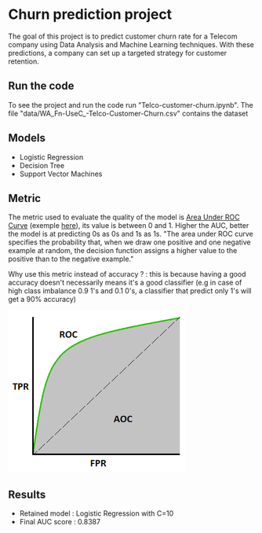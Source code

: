 # Churn prediction project

The goal of this project is to predict customer churn rate for a Telecom company using Data Analysis and Machine Learning techniques. With these predictions, a company can set up a targeted strategy for customer retention.

## Run the code
To see the project and run the code run "Telco-customer-churn.ipynb".
The file "data/WA_Fn-UseC_-Telco-Customer-Churn.csv" contains the dataset
## Models
+ Logistic Regression
+ Decision Tree
+ Support Vector Machines
## Metric
<p>The metric used to evaluate the quality of the model is <a href="http://fouryears.eu/2011/10/12/roc-area-under-the-curve-explained/">Area Under ROC Curve</a> (exemple <a href="https://blogs.sas.com/content/iml/2011/07/29/computing-an-roc-curve-from-basic-principles.html">here</a>), its value is between 0 and 1. Higher the AUC, better the model is at predicting 0s as 0s and 1s as 1s.
"The area under ROC curve specifies the probability that, when we draw one positive and one negative example at random, the decision function assigns a higher value to the positive than to the negative example."</p>

<p>Why use this metric instead of accuracy ? : this is because having a good accuracy doesn't necessarily means it's a good classifier (e.g in case of high class imbalance 0.9 1's and 0.1 0's, a classifier that predict only 1's will get a 90% accuracy)</p>

<img src="img/AUC.png">

## Results
+ Retained model : Logistic Regression with C=10
+ Final AUC score : 0.8387

